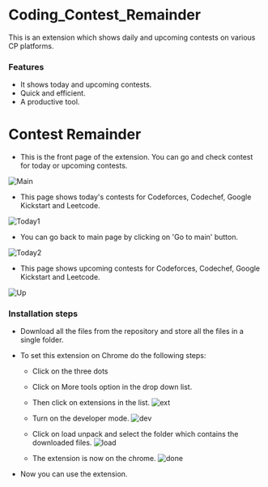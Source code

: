 # Coding_Contest_Remainder
This is an extension which shows daily and upcoming contests on various CP platforms.

### Features

- It shows today and upcoming contests.
- Quick and efficient.
- A productive tool.

# Contest Remainder

- This is the front page of the extension. You can go and check contest for today or upcoming contests.

![Main](https://user-images.githubusercontent.com/109656921/179968622-25bfee6f-b06c-4a1f-b776-643771057c1a.jpeg)

- This page shows today's  contests for Codeforces, Codechef, Google Kickstart and Leetcode.

![Today1](https://user-images.githubusercontent.com/109656921/179969050-9f839b8f-68ca-4165-9fb0-0fd9590ca6c9.jpeg)

- You can go back to main page by clicking on 'Go to main' button.

![Today2](https://user-images.githubusercontent.com/109656921/179969451-1c46c832-9575-421c-9ec2-dd8041c04b34.jpeg)

- This page shows upcoming  contests for Codeforces, Codechef, Google Kickstart and Leetcode.

![Up](https://user-images.githubusercontent.com/109656921/179969855-ae296cd2-8dfb-47b9-b0a4-c0d2bff55fab.jpeg)



### Installation steps

- Download all the files from the repository and store all the files in a single folder.
- To set this extension on Chrome do the following steps:
	- Click on the three dots
	- Click on More tools option in the drop down list.
	- Then click on extensions in the list.
	![ext](https://user-images.githubusercontent.com/109656921/179971102-3ccd4db9-324e-4b7e-aca7-13680810d510.jpeg)

	- Turn on the developer mode.
	![dev](https://user-images.githubusercontent.com/109656921/179971489-3d90198f-9e16-41c5-a126-1fc81cb2598e.jpeg)

	- Click on load unpack and select the folder which contains the downloaded files.
	![load](https://user-images.githubusercontent.com/109656921/179971886-fdc880d8-70b2-4ab6-9993-debc9724571e.jpeg)

	- The extension is now on the chrome.
	![done](https://user-images.githubusercontent.com/109656921/179972334-5c154225-32c4-4928-90e8-2b0d3cb34568.jpeg)

- Now you can use the extension.
